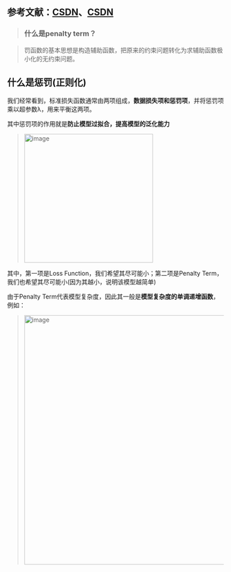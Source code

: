## 参考文献：[CSDN](https://blog.csdn.net/xys430381_1/article/details/110456496)、[CSDN](https://blog.csdn.net/oTengYue/article/details/89644170)

> ### 什么是penalty term？

> 罚函数的基本思想是构造辅助函数，把原来的约束问题转化为求辅助函数极小化的无约束问题。

## 什么是惩罚(正则化)

我们经常看到，标准损失函数通常由两项组成，**数据损失项和惩罚项**，并将惩罚项乘以超参数λ，用来平衡这两项。

其中惩罚项的作用就是**防止模型过拟合，提高模型的泛化能力**

> <img width="299" alt="image" src="https://github.com/user-attachments/assets/86360bc2-67dd-4373-9cd5-3188d9760d24">

其中，第一项是Loss Function，我们希望其尽可能小；第二项是Penalty Term，我们也希望其尽可能小(因为其越小，说明该模型越简单)

由于Penalty Term代表模型复杂度，因此其一般是**模型复杂度的单调递增函数**，例如：

> <img width="579" alt="image" src="https://github.com/user-attachments/assets/1d30d152-de46-4eac-b81e-e1a83b170f8c">

